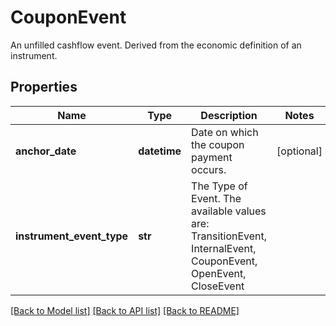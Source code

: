 # CouponEvent

An unfilled cashflow event. Derived from the economic definition of an instrument.

## Properties
Name | Type | Description | Notes
------------ | ------------- | ------------- | -------------
**anchor_date** | **datetime** | Date on which the coupon payment occurs. | [optional] 
**instrument_event_type** | **str** | The Type of Event. The available values are: TransitionEvent, InternalEvent, CouponEvent, OpenEvent, CloseEvent | 

[[Back to Model list]](../README.md#documentation-for-models) [[Back to API list]](../README.md#documentation-for-api-endpoints) [[Back to README]](../README.md)


